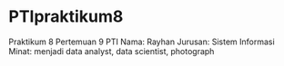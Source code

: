 # PTIpraktikum8
Praktikum 8 Pertemuan 9 PTI
Nama: Rayhan
Jurusan: Sistem Informasi
Minat: menjadi data analyst, data scientist, photograph
